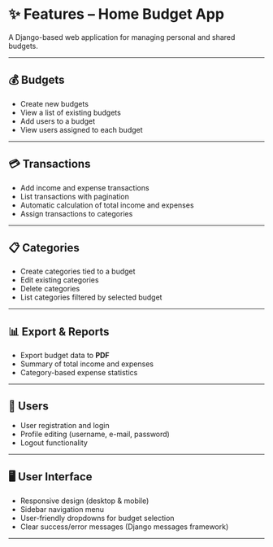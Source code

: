 # ✨ Features – Home Budget App

A Django-based web application for managing personal and shared budgets.

---

## 💰 Budgets
- Create new budgets  
- View a list of existing budgets  
- Add users to a budget  
- View users assigned to each budget  

---

## 💳 Transactions
- Add income and expense transactions  
- List transactions with pagination  
- Automatic calculation of total income and expenses  
- Assign transactions to categories  

---

## 📋 Categories
- Create categories tied to a budget  
- Edit existing categories  
- Delete categories  
- List categories filtered by selected budget  

---

## 📊 Export & Reports
- Export budget data to **PDF**  
- Summary of total income and expenses  
- Category-based expense statistics  

---

## 👥 Users
- User registration and login  
- Profile editing (username, e-mail, password)  
- Logout functionality  

---

## 🖥️ User Interface
- Responsive design (desktop & mobile)  
- Sidebar navigation menu  
- User-friendly dropdowns for budget selection  
- Clear success/error messages (Django messages framework)  

---
